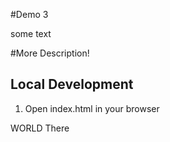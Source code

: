 #Demo 3

some text

#More Description!

## Local Development

1. Open index.html in your browser

WORLD
There
